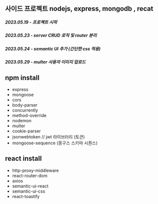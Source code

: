## 사이드 프로젝트 nodejs, express, mongodb , recat 

##### 2023.05.19 - 프로젝트 시작
##### 2023.05.23 - server CRUD 로직 및 router 분리
##### 2023.05.24 - semantic UI 추가 (간단한 css 적용)
##### 2023.05.29 - multer 사용자 이미지 업로드 

## npm install 
- express
- mongoose
- cors 
- body-parser 
- concurrently
- method-override
- nodemon
- multer
- cookie-parser
- jsonwebtoken // jwt 라이브러리 (토큰)
- mongoose-sequence (몽구스 스키마 시퀀스) 

## react install
- http-proxy-middleware
- react-router-dom
- axios
- semantic-ui-react
- semantic-ui-css
- react-toastify

